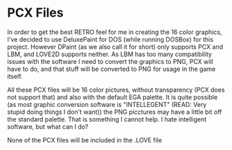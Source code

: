 # PCX Files

In order to get the best RETRO feel for me in creating the 16 color graphics, I've decided to use DeluxePaint for DOS (while running DOSBox) for this project. However DPaint (as we also call it for short) only supports PCX and LBM, and LOVE2D supports neither. As LBM  has too many compatibility issues with the software I need to convert the graphics to PNG, PCX will have to do, and that stuff will be converted to PNG for usage in the game itself.

All these PCX files will be 16 color pictures, without transparency (PCX does not support that) and also with the default EGA palette. It is quite possible (as most graphic conversion software is "INTELLEGENT" (READ: Very stupid doing things I don't want)) the PNG picctures may have a little bit off the standard palette. That is something I cannot help. I hate intelligent software, but what can I do?

None of the PCX files will be included in the .LOVE file

